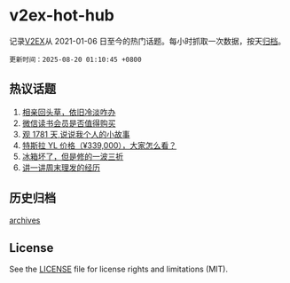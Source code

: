 # v2ex-hot-hub

 记录[V2EX](https://www.v2ex.com/)从 2021-01-06 日至今的热门话题。每小时抓取一次数据，按天[归档](archives)。

`更新时间：2025-08-20 01:10:45 +0800`

## 热议话题

1. [相亲回头草，依旧冷淡咋办](https://www.v2ex.com/t/1153426)
1. [微信读书会员是否值得购买](https://www.v2ex.com/t/1153337)
1. [观 1781 天,说说我个人的小故事](https://www.v2ex.com/t/1153375)
1. [特斯拉 YL 价格（¥339,000），大家怎么看？](https://www.v2ex.com/t/1153352)
1. [冰箱坏了，但是修的一波三折](https://www.v2ex.com/t/1153340)
1. [讲一讲周末理发的经历](https://www.v2ex.com/t/1153360)

## 历史归档

[archives](archives)

## License

See the [LICENSE](LICENSE) file for license rights and limitations (MIT).
